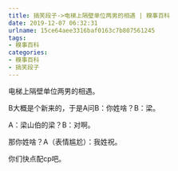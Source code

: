 ```yaml
---
title: 搞笑段子->电梯上隔壁单位两男的相遇 | 糗事百科
date: 2019-12-07 06:32:31
urlname: 15ce64aee3316baf0163c7b807561245
tags: 
- 糗事百科
categories:
- 糗事百科
- 搞笑段子
---
```

电梯上隔壁单位两男的相遇。

B大概是个新来的，于是A问B：你姓啥？B：梁。

A：梁山伯的梁？B：对啊。

那你姓啥？A（表情尴尬）：我姓祝。

你们快点配cp吧。


